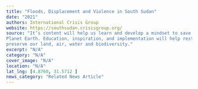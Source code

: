 ```yaml
---
title: "Floods, Displacement and Violence in South Sudan"
date: "2021"
authors: International Crisis Group
website: https://southsudan.crisisgroup.org/
source: "It’s content will help us learn and develop a mindset to save Our
Planet Earth. Education, inspiration, and implementation will help restore, conserve, and
preserve our land, air, water and biodiversity."
excerpt: "N/A"
category: "N/A"
cover_image: "N/A"
location: "N/A"
lat_lng: [4.8760, 31.5712 ]
news_category: "Related News Article"
---
```


